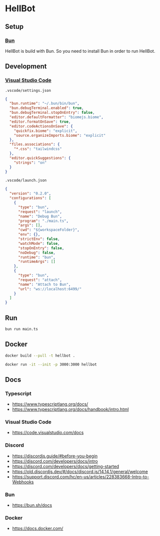 # HellBot

## Setup

### [Bun](https://bun.sh/)

HellBot is build with Bun. So you need to install Bun in order to run HellBot.

## Development

### [Visual Studio Code](https://code.visualstudio.com/)

`.vscode/settings.json`

```json
{
  "bun.runtime": "~/.bun/bin/bun",
  "bun.debugTerminal.enabled": true,
  "bun.debugTerminal.stopOnEntry": false,
  "editor.defaultFormatter": "biomejs.biome",
  "editor.formatOnSave": true,
  "editor.codeActionsOnSave": {
    "quickfix.biome": "explicit",
    "source.organizeImports.biome": "explicit"
  },
  "files.associations": {
    "*.css": "tailwindcss"
  },
  "editor.quickSuggestions": {
    "strings": "on"
  }
}
```

`.vscode/launch.json`

```json
{
  "version": "0.2.0",
  "configurations": [
    {
      "type": "bun",
      "request": "launch",
      "name": "Debug Bun",
      "program": "./main.ts",
      "args": [],
      "cwd": "${workspaceFolder}",
      "env": {},
      "strictEnv": false,
      "watchMode": false,
      "stopOnEntry": false,
      "noDebug": false,
      "runtime": "bun",
      "runtimeArgs": []
    },
    {
      "type": "bun",
      "request": "attach",
      "name": "Attach to Bun",
      "url": "ws://localhost:6499/"
    }
  ]
}
```

## Run

```sh
bun run main.ts
```

## Docker

```sh
docker build --pull -t hellbot .
```

```sh
docker run -it --init -p 3000:3000 hellbot
```

## Docs

### Typescript

- https://www.typescriptlang.org/docs/
- https://www.typescriptlang.org/docs/handbook/intro.html

### Visual Studio Code

- https://code.visualstudio.com/docs

### Discord

- https://discordjs.guide/#before-you-begin
- https://discord.com/developers/docs/intro
- https://discord.com/developers/docs/getting-started
- https://old.discordjs.dev/#/docs/discord.js/14.14.1/general/welcome
- https://support.discord.com/hc/en-us/articles/228383668-Intro-to-Webhooks

### Bun

- https://bun.sh/docs

### Docker

- https://docs.docker.com/
